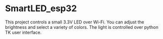 # SmartLED_esp32
This project controls a small 3.3V LED over Wi-Fi. You can adjust the brightness and select a variety of colors. The light is controlled over python TK user interface.
